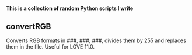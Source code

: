 #### This is a collection of random Python scripts I write

## convertRGB
Converts RGB formats in ###, ###, ###, divides them by 255 and replaces them in the file. Useful for LOVE 11.0.
